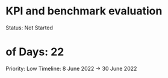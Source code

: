 # KPI and benchmark evaluation

Status: Not Started
# of Days: 22
Priority: Low
Timeline: 8 June 2022 → 30 June 2022